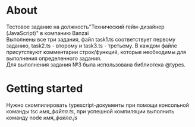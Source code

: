 # About #
Тестовое задание на должность"Технический гейм-дизайнер (JavaScript)" в компанию Banzai <br />
Выполнены все три задания, файл task1.ts соответствует первому заданию, task2.ts - второму и task3.ts - третьему. В каждом файле присутствуют комментарии строк/функций, которые необходимы для выполнения определенного задания. <br />
Для выполнения задания №3 была использована библиотека @types. 

# Getting started #
Нужно скомпилировать typescript-документы при помощи консольной команды tsc *имя_файла.ts*, при успешной компиляции выполнить команду node *имя_файла.js*
